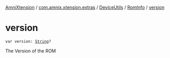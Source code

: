 [AmniXtension](../../../index.md) / [com.amnix.xtension.extras](../../index.md) / [DeviceUtils](../index.md) / [RomInfo](index.md) / [version](./version.md)

# version

`var version: `[`String`](https://kotlinlang.org/api/latest/jvm/stdlib/kotlin/-string/index.html)`?`

The Version of the ROM

